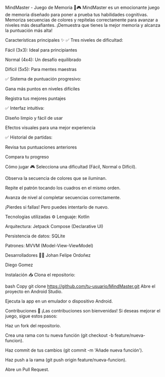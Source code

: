 MindMaster - Juego de Memoria 🧠🎮
MindMaster es un emocionante juego de memoria diseñado para poner a prueba tus habilidades cognitivas. Memoriza secuencias de colores y repítelas correctamente para avanzar a niveles más desafiantes. ¡Demuestra que tienes la mejor memoria y alcanza la puntuación más alta!

Características principales ✨
✅ Tres niveles de dificultad:

Fácil (3x3): Ideal para principiantes

Normal (4x4): Un desafío equilibrado

Difícil (5x5): Para mentes maestras

✅ Sistema de puntuación progresivo:

Gana más puntos en niveles difíciles

Registra tus mejores puntajes

✅ Interfaz intuitiva:

Diseño limpio y fácil de usar

Efectos visuales para una mejor experiencia

✅ Historial de partidas:

Revisa tus puntuaciones anteriores

Compara tu progreso

Cómo jugar 🎮
Selecciona una dificultad (Fácil, Normal o Difícil).

Observa la secuencia de colores que se iluminan.

Repite el patrón tocando los cuadros en el mismo orden.

Avanza de nivel al completar secuencias correctamente.

¡Pierdes si fallas! Pero puedes intentarlo de nuevo.



Tecnologías utilizadas ⚙️
Lenguaje: Kotlin

Arquitectura: Jetpack Compose (Declarative UI)

Persistencia de datos: SQLite

Patrones: MVVM (Model-View-ViewModel)

Desarrolladores 👨‍💻
Johan Felipe Ordoñez

Diego Gomez

Instalación 📥
Clona el repositorio:

bash
Copy
git clone https://github.com/tu-usuario/MindMaster.git
Abre el proyecto en Android Studio.

Ejecuta la app en un emulador o dispositivo Android.

Contribuciones 🤝
¡Las contribuciones son bienvenidas! Si deseas mejorar el juego, sigue estos pasos:

Haz un fork del repositorio.

Crea una rama con tu nueva función (git checkout -b feature/nueva-funcion).

Haz commit de tus cambios (git commit -m 'Añade nueva función').

Haz push a la rama (git push origin feature/nueva-funcion).

Abre un Pull Request.
